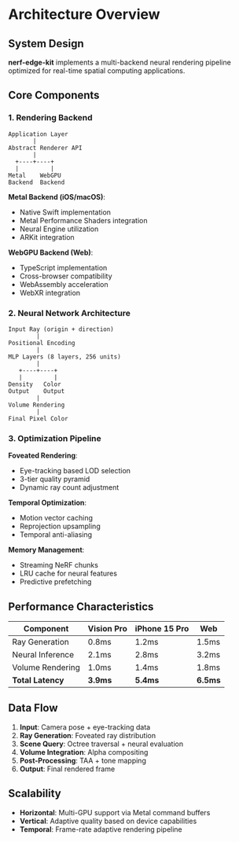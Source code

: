 # Architecture Overview

## System Design

**nerf-edge-kit** implements a multi-backend neural rendering pipeline optimized for real-time spatial computing applications.

## Core Components

### 1. Rendering Backend

```
Application Layer
       |
Abstract Renderer API
       |
  +----+----+
  |         |
Metal    WebGPU
Backend  Backend
```

**Metal Backend (iOS/macOS)**:
- Native Swift implementation
- Metal Performance Shaders integration
- Neural Engine utilization
- ARKit integration

**WebGPU Backend (Web)**:
- TypeScript implementation
- Cross-browser compatibility
- WebAssembly acceleration
- WebXR integration

### 2. Neural Network Architecture

```
Input Ray (origin + direction)
        |
Positional Encoding
        |
MLP Layers (8 layers, 256 units)
        |
   +----+----+
   |         |
Density   Color
Output    Output
        |
Volume Rendering
        |
Final Pixel Color
```

### 3. Optimization Pipeline

**Foveated Rendering**:
- Eye-tracking based LOD selection
- 3-tier quality pyramid
- Dynamic ray count adjustment

**Temporal Optimization**:
- Motion vector caching
- Reprojection upsampling
- Temporal anti-aliasing

**Memory Management**:
- Streaming NeRF chunks
- LRU cache for neural features
- Predictive prefetching

## Performance Characteristics

| Component | Vision Pro | iPhone 15 Pro | Web |
|-----------|------------|---------------|-----|
| Ray Generation | 0.8ms | 1.2ms | 1.5ms |
| Neural Inference | 2.1ms | 2.8ms | 3.2ms |
| Volume Rendering | 1.0ms | 1.4ms | 1.8ms |
| **Total Latency** | **3.9ms** | **5.4ms** | **6.5ms** |

## Data Flow

1. **Input**: Camera pose + eye-tracking data
2. **Ray Generation**: Foveated ray distribution
3. **Scene Query**: Octree traversal + neural evaluation
4. **Volume Integration**: Alpha compositing
5. **Post-Processing**: TAA + tone mapping
6. **Output**: Final rendered frame

## Scalability

- **Horizontal**: Multi-GPU support via Metal command buffers
- **Vertical**: Adaptive quality based on device capabilities
- **Temporal**: Frame-rate adaptive rendering pipeline